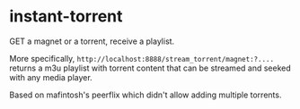 # instant-torrent

GET a magnet or a torrent, receive a playlist.

More specifically, `http://localhost:8888/stream_torrent/magnet:?....` returns a m3u playlist with torrent content that can be streamed and seeked with any media player.


Based on mafintosh's peerflix which didn't allow adding multiple torrents.
